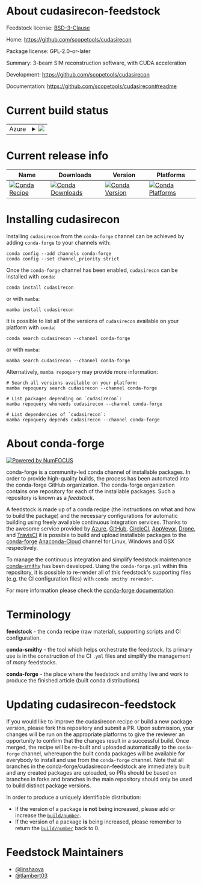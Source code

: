 About cudasirecon-feedstock
===========================

Feedstock license: [BSD-3-Clause](https://github.com/conda-forge/cudasirecon-feedstock/blob/main/LICENSE.txt)

Home: https://github.com/scopetools/cudasirecon

Package license: GPL-2.0-or-later

Summary: 3-beam SIM reconstruction software, with CUDA acceleration

Development: https://github.com/scopetools/cudasirecon

Documentation: https://github.com/scopetools/cudasirecon#readme

Current build status
====================


<table>
    
  <tr>
    <td>Azure</td>
    <td>
      <details>
        <summary>
          <a href="https://dev.azure.com/conda-forge/feedstock-builds/_build/latest?definitionId=13041&branchName=main">
            <img src="https://dev.azure.com/conda-forge/feedstock-builds/_apis/build/status/cudasirecon-feedstock?branchName=main">
          </a>
        </summary>
        <table>
          <thead><tr><th>Variant</th><th>Status</th></tr></thead>
          <tbody><tr>
              <td>linux_64_c_compiler_version10cuda_compilernvcccuda_compiler_version11.2cxx_compiler_version10</td>
              <td>
                <a href="https://dev.azure.com/conda-forge/feedstock-builds/_build/latest?definitionId=13041&branchName=main">
                  <img src="https://dev.azure.com/conda-forge/feedstock-builds/_apis/build/status/cudasirecon-feedstock?branchName=main&jobName=linux&configuration=linux%20linux_64_c_compiler_version10cuda_compilernvcccuda_compiler_version11.2cxx_compiler_version10" alt="variant">
                </a>
              </td>
            </tr><tr>
              <td>linux_64_c_compiler_version11cuda_compilernvcccuda_compiler_version11.8cxx_compiler_version11</td>
              <td>
                <a href="https://dev.azure.com/conda-forge/feedstock-builds/_build/latest?definitionId=13041&branchName=main">
                  <img src="https://dev.azure.com/conda-forge/feedstock-builds/_apis/build/status/cudasirecon-feedstock?branchName=main&jobName=linux&configuration=linux%20linux_64_c_compiler_version11cuda_compilernvcccuda_compiler_version11.8cxx_compiler_version11" alt="variant">
                </a>
              </td>
            </tr><tr>
              <td>linux_64_c_compiler_version12cuda_compilercuda-nvcccuda_compiler_version12.0cxx_compiler_version12</td>
              <td>
                <a href="https://dev.azure.com/conda-forge/feedstock-builds/_build/latest?definitionId=13041&branchName=main">
                  <img src="https://dev.azure.com/conda-forge/feedstock-builds/_apis/build/status/cudasirecon-feedstock?branchName=main&jobName=linux&configuration=linux%20linux_64_c_compiler_version12cuda_compilercuda-nvcccuda_compiler_version12.0cxx_compiler_version12" alt="variant">
                </a>
              </td>
            </tr><tr>
              <td>win_64_cuda_compilernvcccuda_compiler_version11.2</td>
              <td>
                <a href="https://dev.azure.com/conda-forge/feedstock-builds/_build/latest?definitionId=13041&branchName=main">
                  <img src="https://dev.azure.com/conda-forge/feedstock-builds/_apis/build/status/cudasirecon-feedstock?branchName=main&jobName=win&configuration=win%20win_64_cuda_compilernvcccuda_compiler_version11.2" alt="variant">
                </a>
              </td>
            </tr><tr>
              <td>win_64_cuda_compilernvcccuda_compiler_version11.8</td>
              <td>
                <a href="https://dev.azure.com/conda-forge/feedstock-builds/_build/latest?definitionId=13041&branchName=main">
                  <img src="https://dev.azure.com/conda-forge/feedstock-builds/_apis/build/status/cudasirecon-feedstock?branchName=main&jobName=win&configuration=win%20win_64_cuda_compilernvcccuda_compiler_version11.8" alt="variant">
                </a>
              </td>
            </tr>
          </tbody>
        </table>
      </details>
    </td>
  </tr>
</table>

Current release info
====================

| Name | Downloads | Version | Platforms |
| --- | --- | --- | --- |
| [![Conda Recipe](https://img.shields.io/badge/recipe-cudasirecon-green.svg)](https://anaconda.org/conda-forge/cudasirecon) | [![Conda Downloads](https://img.shields.io/conda/dn/conda-forge/cudasirecon.svg)](https://anaconda.org/conda-forge/cudasirecon) | [![Conda Version](https://img.shields.io/conda/vn/conda-forge/cudasirecon.svg)](https://anaconda.org/conda-forge/cudasirecon) | [![Conda Platforms](https://img.shields.io/conda/pn/conda-forge/cudasirecon.svg)](https://anaconda.org/conda-forge/cudasirecon) |

Installing cudasirecon
======================

Installing `cudasirecon` from the `conda-forge` channel can be achieved by adding `conda-forge` to your channels with:

```
conda config --add channels conda-forge
conda config --set channel_priority strict
```

Once the `conda-forge` channel has been enabled, `cudasirecon` can be installed with `conda`:

```
conda install cudasirecon
```

or with `mamba`:

```
mamba install cudasirecon
```

It is possible to list all of the versions of `cudasirecon` available on your platform with `conda`:

```
conda search cudasirecon --channel conda-forge
```

or with `mamba`:

```
mamba search cudasirecon --channel conda-forge
```

Alternatively, `mamba repoquery` may provide more information:

```
# Search all versions available on your platform:
mamba repoquery search cudasirecon --channel conda-forge

# List packages depending on `cudasirecon`:
mamba repoquery whoneeds cudasirecon --channel conda-forge

# List dependencies of `cudasirecon`:
mamba repoquery depends cudasirecon --channel conda-forge
```


About conda-forge
=================

[![Powered by
NumFOCUS](https://img.shields.io/badge/powered%20by-NumFOCUS-orange.svg?style=flat&colorA=E1523D&colorB=007D8A)](https://numfocus.org)

conda-forge is a community-led conda channel of installable packages.
In order to provide high-quality builds, the process has been automated into the
conda-forge GitHub organization. The conda-forge organization contains one repository
for each of the installable packages. Such a repository is known as a *feedstock*.

A feedstock is made up of a conda recipe (the instructions on what and how to build
the package) and the necessary configurations for automatic building using freely
available continuous integration services. Thanks to the awesome service provided by
[Azure](https://azure.microsoft.com/en-us/services/devops/), [GitHub](https://github.com/),
[CircleCI](https://circleci.com/), [AppVeyor](https://www.appveyor.com/),
[Drone](https://cloud.drone.io/welcome), and [TravisCI](https://travis-ci.com/)
it is possible to build and upload installable packages to the
[conda-forge](https://anaconda.org/conda-forge) [Anaconda-Cloud](https://anaconda.org/)
channel for Linux, Windows and OSX respectively.

To manage the continuous integration and simplify feedstock maintenance
[conda-smithy](https://github.com/conda-forge/conda-smithy) has been developed.
Using the ``conda-forge.yml`` within this repository, it is possible to re-render all of
this feedstock's supporting files (e.g. the CI configuration files) with ``conda smithy rerender``.

For more information please check the [conda-forge documentation](https://conda-forge.org/docs/).

Terminology
===========

**feedstock** - the conda recipe (raw material), supporting scripts and CI configuration.

**conda-smithy** - the tool which helps orchestrate the feedstock.
                   Its primary use is in the construction of the CI ``.yml`` files
                   and simplify the management of *many* feedstocks.

**conda-forge** - the place where the feedstock and smithy live and work to
                  produce the finished article (built conda distributions)


Updating cudasirecon-feedstock
==============================

If you would like to improve the cudasirecon recipe or build a new
package version, please fork this repository and submit a PR. Upon submission,
your changes will be run on the appropriate platforms to give the reviewer an
opportunity to confirm that the changes result in a successful build. Once
merged, the recipe will be re-built and uploaded automatically to the
`conda-forge` channel, whereupon the built conda packages will be available for
everybody to install and use from the `conda-forge` channel.
Note that all branches in the conda-forge/cudasirecon-feedstock are
immediately built and any created packages are uploaded, so PRs should be based
on branches in forks and branches in the main repository should only be used to
build distinct package versions.

In order to produce a uniquely identifiable distribution:
 * If the version of a package **is not** being increased, please add or increase
   the [``build/number``](https://docs.conda.io/projects/conda-build/en/latest/resources/define-metadata.html#build-number-and-string).
 * If the version of a package **is** being increased, please remember to return
   the [``build/number``](https://docs.conda.io/projects/conda-build/en/latest/resources/define-metadata.html#build-number-and-string)
   back to 0.

Feedstock Maintainers
=====================

* [@linshaova](https://github.com/linshaova/)
* [@tlambert03](https://github.com/tlambert03/)

